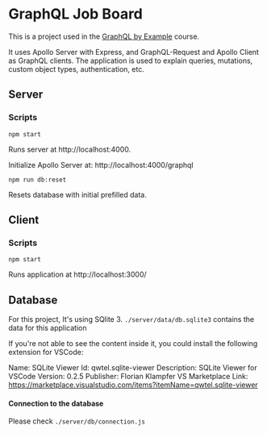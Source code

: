 # GraphQL Job Board

This is a project used in the [GraphQL by Example](https://www.udemy.com/course/graphql-by-example/?referralCode=7ACEB04674F000BAC061) course.

It uses Apollo Server with Express, and GraphQL-Request and Apollo Client as GraphQL clients. The application is used to explain queries, mutations, custom object types, authentication, etc.

## Server

### Scripts

`npm start`

Runs server at http://localhost:4000.

Initialize Apollo Server at: http://localhost:4000/graphql

`npm run db:reset`

Resets database with initial prefilled data.

## Client

### Scripts

`npm start`

Runs application at http://localhost:3000/

## Database

For this project, It's using SQlite 3.
`./server/data/db.sqlite3` contains the data for this application

If you're not able to see the content inside it, you could install the following extension for VSCode: 

Name: SQLite Viewer
Id: qwtel.sqlite-viewer
Description: SQLite Viewer for VSCode
Version: 0.2.5
Publisher: Florian Klampfer
VS Marketplace Link: https://marketplace.visualstudio.com/items?itemName=qwtel.sqlite-viewer

#### Connection to the database

Please check `./server/db/connection.js`